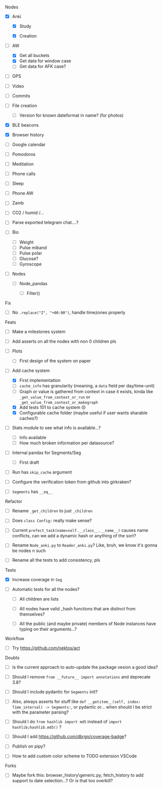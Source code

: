 



Nodes



- [x] Anki

  - [x] Study

  - [x] Creation

- [ ] AW
  - [x] Get all buckets
  - [x] Get data for window case
  - [ ] Get data for AFK case?

- [ ] GPS
- [ ] Video
- [ ] Commits
- [ ] File creation
  - [ ] Version for known dateformat in name? (for photos)
- [x] BLE beacons
- [x] Browser history
- [ ] Google calendar
- [ ] Pomodoros
- [ ] Meditation
- [ ] Phone calls
- [ ] Sleep
- [ ] Phone AW
- [ ] Zamb
- [ ] CO2 / humid /...
- [ ] Parse exported telegram chat....?
- [ ] Bio
  - [ ] Weight
  - [ ] Pulse miband
  - [ ] Pulse polar
  - [ ] Glucose?
  - [ ] Gyroscope
- [ ] Nodes
  - [ ] Node_pandas
    - [ ] Filter()



Fix

- [ ] No `.replace("Z", "+00:00")`, handle timezones properly




Feats

- [ ] Make a milestones system

- [ ] Add asserts on all the nodes with non 0 children pls

- [ ] Plots
  - [ ] First design of the system on paper

- [ ] Add cache system
  - [x] First implementation
  - [ ] `cache_info` has granularity (meaning, a `data` field per day/time-unit)
  - [ ] Graph or value is gathered from context in case it exists, kinda like `_get_value_from_context_or_run` or `_get_value_from_context_or_makegraph`
  - [x] Add tests 101 to cache system 😣
  - [x] Configurable cache folder (maybe useful if user wants sharable caches?)

- [ ] Stats module to see what info is available...?
  - [ ] Info available
  - [ ] How much broken information per datasource?

- [ ] Internal pandas for Segments/Seg
  - [ ] First draft

- [ ] Run has `skip_cache` argument

- [ ] Configure the verification token from github into girkraken?

- [ ] `Segments` has `__eq__`



Refactor

- [ ] Rename `_get_children` to just `_children`

- [ ] Does `class Config:` really make sense?
- [ ] Current `prefect_task(name=self.__class__.__name__)` causes name conflicts, can we add a dynamic hash or anything of the sort?
- [ ] Rename `Node_anki.py` to `Reader_anki.py`? Like, bruh, we know it's gonna be nodes n such
- [ ] Rename all the tests to add consistency, pls



Tests

- [x] Increase coverage in `Seg`

- [ ] Automatic tests for all the nodes?
  - [ ] All children are lists
  - [ ] All nodes have valid _hash functions that are distinct from themselves?
  - [ ] All the public (and maybe private) members of Node instances have typing on their arguments...?



Workflow

- [ ] Try https://github.com/nektos/act



Doubts

- [ ] Is the current approach to auto-update the package vesion a good idea?
- [ ] Should I remove `from __future__ import annotations` and deprecate 3.8?
- [ ] Should I include pydantic for `Segments` init?
- [ ] Also, always asserts for stuff like `def __getitem__(self, index: Time_interval) -> Segments:`, or pydantic or... when should I be strict with the parameter parsing?
- [ ] Should I do `from hashlib import md5` instead of `import hashlib;hashlib.md5()` ?
- [ ] Should I add https://github.com/dbrgn/coverage-badge?
- [ ] Publish on pipy?
- [ ] How to add custom color scheme to TODO extension VSCode





Forks

- [ ] Maybe fork this: browser_history\generic.py, fetch_history to add support to date selection...? Or is that too overkill?

